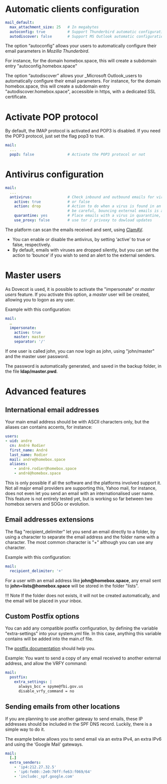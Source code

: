 # Automatic clients configuration

```yaml
mail_default:
  max_attachment_size: 25   # In megabytes
  autoconfig: true          # Support Thunderbird automatic configuration
  autodiscover: false       # Support MS Outlook automatic configuration (uses https)
```

The option “autoconfig” allows your users to automatically configure their email parameters in _Mozilla Thunderbird_.

For instance, for the domain homebox.space, this will create a subdomain entry "autoconfig.homebox.space"

The option “autodiscover” allows your _Microsoft Outlook_users to automatically configure their email parameters. For
instance, for the domain homebox.space, this will create a subdomain entry "autodiscover.homebox.space", accessible in
https, with a dedicated SSL certificate.

# Activate POP protocol

By default, the IMAP protocol is activated and POP3 is disabled. If you need the POP3 protocol, just set the flag pop3
to true.

```yaml
mail:
  ...
  pop3: false               # Activate the POP3 protocol or not
```

# Antivirus configuration

```yaml
mail:
  ...
  antivirus:                # Check inbound and outbound emails for viruses
    active: true            # or false
    action: drop            # Action to do when a virus is found in an email: bounce or drop
                            # be careful, bouncing external emails is a way to expose clamav usage
    quarantine: yes         # Place emails with a virus in quarantine, for further analysis
    use_proxy: false        # use tor / privoxy to dowload updates
```

The platform can scan the emails received and sent, using [ClamAV](https://clamav.net/).

- You can enable or disable the antivirus, by setting ‘active’ to true or false, respectively.
- By default, emails with viruses are dropped silently, but you can set the action to ‘bounce’ if you wish to send an
  alert to the external senders.

# Master users

As Dovecot is used, it is possible to activate the "impersonate" or _master users_ feature. If you activate this
option, a _master_ user will be created, allowing you to logon as any user.

Example with this configuration:

```yaml
mail:
  …
  impersonate:
    active: true
    master: master
    separator: '/'
```

If one user is called john, you can now login as john, using "john/master" and the master user password.

The password is automatically generated, and saved in the backup folder, in the file __ldap/master.pwd__.

# Advanced features

## International email addresses

Your main email address should be with ASCII characters only, but the aliases can contains accents, for instance:

``` yaml hl_lines="9"
users:
- uid: andre
  cn: André Rodier
  first_name: André
  last_name: Rodier
  mail: andre@homebox.space
  aliases:
    - andré.rodier@homebox.space
    - andré@homebox.space
```

This is only possible if all the software and the platforms involved support it. Not all major email providers are
supporting this, Yahoo mail, for instance, does not even let you send an email with an internationalised user name.
This feature is not entirely tested yet, but is working so far between two homebox servers and SOGo or evolution.

## Email addresses extensions

The flag "recipient_delimiter" let you send an email directly to a folder, by using a character to separate the email
address and the folder name with a character. The most common character is "+" although you can use any character.

Example with this configuration:

```yaml
mail:
  recipient_delimiter: '+'
```

For a user with an email address like __john@homebox.space__, any email sent to __john+lists@homebox.space__ will be
stored in the folder "lists".

!!! Note
    If the folder does not exists, it will not be created automatically, and the email will be placed in your inbox.

## Custom Postfix options

You can add any compatible postfix configuration, by defining the variable "extra-settings" into your system.yml
file. In this case, anything this variable contains will be added into the main.cf file.

The [postfix documentation](http://www.postfix.org/documentation.html) should help you.

Example: You want to send a copy of any email received to another external address, and allow the VRFY command:

``` yaml hl_lines="3 4 5"
mail:
  postfix:
    extra_settings: |
      always_bcc = spyme@fbi.gov.us
      disable_vrfy_command = no
```

## Sending emails from other locations

If you are planning to use another gateway to send emails, these IP addresses should be included in the SPF DNS
record. Luckily, there is a simple way to do it.

The example below allows you to send email via an extra IPv4, an extra IPv6 and using the ‘Google Mail’ gateways.

``` yaml hl_lines="3 4 5 6"
mail:
  […]
  extra_senders:
    - 'ip4:212.27.32.5'
    - 'ip6:fe80::2e0:70ff:fe63:f069/64'
    - 'include:_spf.google.com'
```
